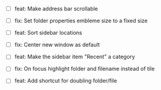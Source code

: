  - [ ] feat: Make address bar scrollable
 - [ ] fix: Set folder properties embleme size to a fixed size
 - [ ] feat: Sort sidebar locations
 - [ ] fix: Center new window as default
 - [ ] feat: Make the sidebar item "Recent" a category
 - [ ] fix: On focus highlight folder and filename instead of tile
 - [ ] feat: Add shortcut for doubling folder/file


